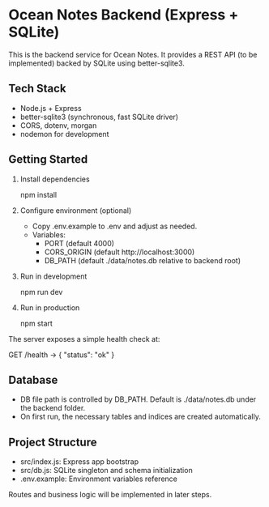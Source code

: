 # Ocean Notes Backend (Express + SQLite)

This is the backend service for Ocean Notes. It provides a REST API (to be implemented) backed by SQLite using better-sqlite3.

## Tech Stack

- Node.js + Express
- better-sqlite3 (synchronous, fast SQLite driver)
- CORS, dotenv, morgan
- nodemon for development

## Getting Started

1) Install dependencies

   npm install

2) Configure environment (optional)

   - Copy .env.example to .env and adjust as needed.
   - Variables:
     - PORT (default 4000)
     - CORS_ORIGIN (default http://localhost:3000)
     - DB_PATH (default ./data/notes.db relative to backend root)

3) Run in development

   npm run dev

4) Run in production

   npm start

The server exposes a simple health check at:

GET /health  ->  { "status": "ok" }

## Database

- DB file path is controlled by DB_PATH. Default is ./data/notes.db under the backend folder.
- On first run, the necessary tables and indices are created automatically.

## Project Structure

- src/index.js: Express app bootstrap
- src/db.js: SQLite singleton and schema initialization
- .env.example: Environment variables reference

Routes and business logic will be implemented in later steps.
